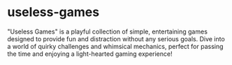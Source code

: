 # useless-games
"Useless Games" is a playful collection of simple, entertaining games designed to provide fun and distraction without any serious goals. Dive into a world of quirky challenges and whimsical mechanics, perfect for passing the time and enjoying a light-hearted gaming experience!
